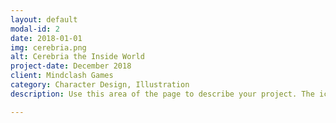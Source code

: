 ```yaml
---
layout: default
modal-id: 2
date: 2018-01-01
img: cerebria.png
alt: Cerebria the Inside World
project-date: December 2018
client: Mindclash Games
category: Character Design, Illustration
description: Use this area of the page to describe your project. The icon above is part of a free icon set by <a href="https://sellfy.com/p/8Q9P/jV3VZ/">Flat Icons</a>. On their website, you can download their free set with 16 icons, or you can purchase the entire set with 146 icons for only $12!

---
```

